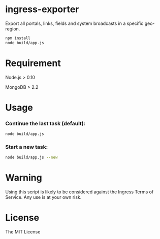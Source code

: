 ingress-exporter
========================

Export all portals, links, fields and system broadcasts in a specific geo-region.

```bash
npm install
node build/app.js
```

# Requirement

Node.js > 0.10

MongoDB > 2.2

# Usage

### Continue the last task (default):

```bash
node build/app.js
```

### Start a new task:

```bash
node build/app.js --new
```

# Warning

Using this script is likely to be considered against the Ingress Terms of Service. Any use is at your own risk.

# License

The MIT License